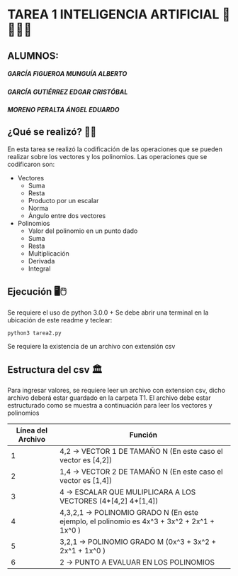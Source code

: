# TAREA 1 INTELIGENCIA ARTIFICIAL 🤖👨🏻‍💻
## ALUMNOS:
##### _GARCÍA FIGUEROA MUNGUÍA ALBERTO_
##### _GARCÍA GUTIÉRREZ EDGAR CRISTÓBAL_
##### _MORENO PERALTA ÁNGEL EDUARDO_

## ¿Qué se realizó? 📐🔨
En esta tarea se realizó la codificación de las operaciones que se pueden realizar sobre los vectores y los polinomios.
Las operaciones que se codificaron son:
* Vectores
    * Suma
    * Resta
    * Producto por un escalar
    * Norma
    * Ángulo entre dos vectores
* Polinomios
    * Valor del polinomio en un punto dado
    * Suma
    * Resta
    * Multiplicación
    * Derivada
    * Integral

## Ejecución 🖥🖱

Se requiere el uso de python 3.0.0 +
Se debe abrir una terminal en la ubicación de este readme y teclear:
```sh
python3 tarea2.py
```
Se requiere la existencia de un archivo con extensión csv
## Estructura del csv 🏛
Para ingresar valores, se requiere leer un archivo con extension csv, dicho archivo deberá estar guardado en la carpeta T1.
El archivo debe estar estructurado como se muestra a continuación para leer los vectores y polinomios

| Línea del Archivo | Función |
| ------ | ------ |
| 1 | 4,2     -> VECTOR 1 DE TAMAÑO N (En este caso el vector es [4,2]) |
| 2 | 1,4     -> VECTOR 2 DE TAMAÑO N (En este caso el vector es [1,4]) |
| 3 | 4       -> ESCALAR QUE MULIPLICARA A LOS VECTORES (4*[4,2]  4*[1,4]) |
| 4 | 4,3,2,1 -> POLINOMIO GRADO N (En este ejemplo, el polinomio es  4x^3 + 3x^2 + 2x^1 + 1x^0 )|
| 5 | 3,2,1   -> POLINOMIO GRADO M (0x^3 + 3x^2 + 2x^1 + 1x^0 ) |
| 6 | 2       -> PUNTO A EVALUAR EN LOS POLINOMIOS |

